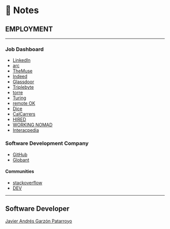 # :memo: Notes
## EMPLOYMENT
- - -
### Job Dashboard
* [LinkedIn](https://linkedin.com)
* [arc](https://arc.dev/get-featured?campaign=1&utm_source=influencer&utm_medium=video&utm_campaign=paid2022&utm_term=202201&utm_content=Jon-Mircha)
* [TheMuse](https://themuse.com)
* [Indeed](https://indeed.com)
* [Glassdoor](https://www.glassdoor.com/index.htm)
* [Triplebyte](https://triplebyte.com/)
* [torre](https://torre.co/)
* [Turing](https://www.turing.com/)
* [remote OK](https://remoteok.io/)
* [Dice](https://www.dice.com/)
* [CalCarrers](https://www.jobs.ca.gov/)
* [HIRED](https://hired.com/)
* [WORKING NOMAD](https://working-nomads.com/)
* [Interacpedia](https://interacpedia.com/website)
### Software Development Company
* [GitHub](https://github.com/about/careers)
* [Globant](https://www.globant.com/)
#### Communities
* [stackoverflow](https://stackoverflow.com/)
* [DEV](https://dev.to/)
- - -
## Software Developer
[Javier Andrés Garzón Patarroyo](https://javierandresgp.com)
